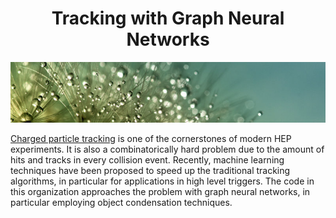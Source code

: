 <div align="center">

# Tracking with Graph Neural Networks
![](profile/assets/banner.jpg)

</div>

[Charged particle tracking][tracking-wiki] is one of the cornerstones of modern HEP experiments.
It is also a combinatorically hard problem due to the amount of hits and tracks in every collision event.
Recently, machine learning techniques have been proposed to speed up the traditional tracking algorithms, in particular for applications in high level triggers.
The code in this organization approaches the problem with graph neural networks, in particular employing object condensation techniques.

[tracking-wiki]: https://en.wikipedia.org/wiki/Tracking_(particle_physics)
